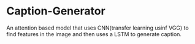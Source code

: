 # Caption-Generator
An attention based model that uses CNN(transfer learning usinf VGG) to find features in the image and then uses a LSTM to generate caption.
